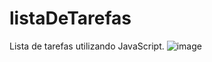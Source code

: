 # listaDeTarefas
Lista de tarefas utilizando JavaScript.
![image](https://user-images.githubusercontent.com/59448111/171918869-221dc7c6-01f8-4bb0-8a70-2ea43f426c43.png)

